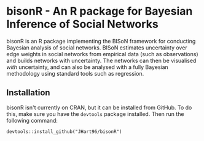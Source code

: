 # bisonR - An R package for Bayesian Inference of Social Networks

bisonR is an R package implementing the BISoN framework for conducting Bayesian analysis of social networks. BISoN estimates uncertainty over edge weights in social networks from empirical data (such as observations) and builds networks with uncertainty. The networks can then be visualised *with* uncertainty, and can also be analysed with a fully Bayesian methodology using standard tools such as regression.

## Installation

bisonR isn't currently on CRAN, but it can be installed from GitHub. To do this, make sure you have the `devtools` package installed. Then run the following command:

```
devtools::install_github("JHart96/bisonR")
```
